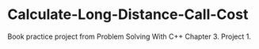 # Calculate-Long-Distance-Call-Cost
Book practice project from Problem Solving With C++ Chapter 3. Project 1.
